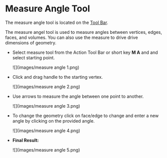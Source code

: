 # Measure Angle Tool

The measure angle tool is located on the [Tool Bar](../formit-introduction/tool-bars.md).

The measure angel tool is used to measure angles between vertices, edges, faces, and volumes. You can also use the measure to drive drive dimensions of geometry.

* Select measure tool from the Action Tool Bar or short key **M A** and and select starting point.

  ![](images/measure angle 1.png)

* Click and drag handle to the starting vertex.

  ![](images/measure angle 2.png)

* Use arrows to measure the angle between one point to another.

  ![](images/measure angle 3.png)

* To change the geometry click on face/edge to change and enter a new angle by clicking on the provided angle.

  ![](images/measure angle 4.png)

* **Final Result:**

  ![](images/measure angle 5.png)



